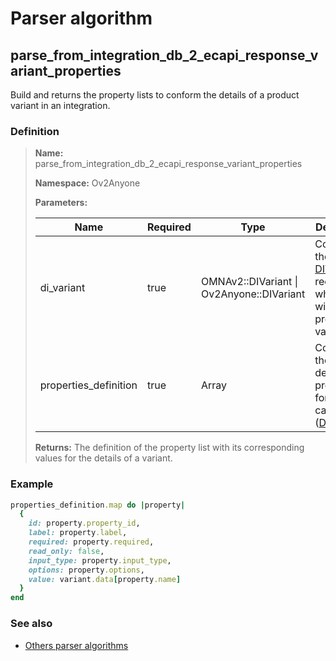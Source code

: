 # Parser algorithm
 
## parse_from_integration_db_2_ecapi_response_variant_properties

Build and returns the property lists to conform the details of a product variant in an integration.
    
### Definition

> **Name:** parse_from_integration_db_2_ecapi_response_variant_properties
> 
> **Namespace:** Ov2Anyone
>
> **Parameters:**
> 
> | Name | Required | Type | Description |
> | ---- | -------- | ---- | ----------- |
> | di_variant | true | OMNAv2::DIVariant \| Ov2Anyone::DIVariant | Contains the [DIVariant](../data-types/DIVariant.md) record from which you will get the property values. |
> | properties_definition | true | Array | Contains the definition of properties for a variant category ([DICategory](../data-types/DICategory.md) |
>
> **Returns:** The definition of the property list with its corresponding values ​​for the details of a variant.

### Example
```ruby
properties_definition.map do |property|
  {
    id: property.property_id,
    label: property.label,
    required: property.required,
    read_only: false,
    input_type: property.input_type,
    options: property.options,
    value: variant.data[property.name]
  }
end
```

### See also
* [Others parser algorithms](overview?id=parse_from_integration_db_2_ecapi_response_variant_properties)
